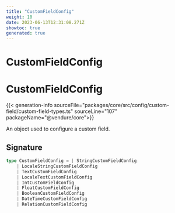 ```yaml
---
title: "CustomFieldConfig"
weight: 10
date: 2023-06-13T12:31:08.271Z
showtoc: true
generated: true
---
```

<!-- This file was generated from the Vendure source. Do not modify. Instead, re-run the "docs:build" script -->

# CustomFieldConfig
<div class="symbol">


# CustomFieldConfig

{{< generation-info sourceFile="packages/core/src/config/custom-field/custom-field-types.ts" sourceLine="107" packageName="@vendure/core">}}

An object used to configure a custom field.

## Signature

```TypeScript
type CustomFieldConfig = | StringCustomFieldConfig
    | LocaleStringCustomFieldConfig
    | TextCustomFieldConfig
    | LocaleTextCustomFieldConfig
    | IntCustomFieldConfig
    | FloatCustomFieldConfig
    | BooleanCustomFieldConfig
    | DateTimeCustomFieldConfig
    | RelationCustomFieldConfig
```
</div>
